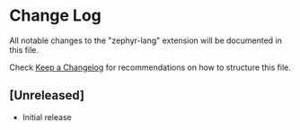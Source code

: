 # Change Log

All notable changes to the "zephyr-lang" extension will be documented in this file.

Check [Keep a Changelog](http://keepachangelog.com/) for recommendations on how to structure this file.

## [Unreleased]

- Initial release